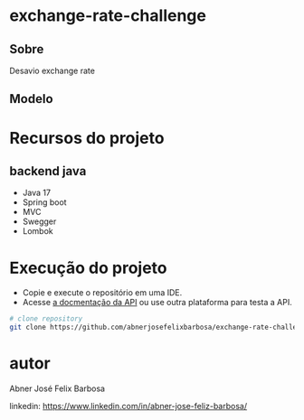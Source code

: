 # exchange-rate-challenge

## Sobre

Desavio exchange rate

## Modelo



# Recursos do projeto

## backend java

- Java 17
- Spring boot
- MVC
- Swegger
- Lombok

# Execução do projeto

- Copie e execute o repositório em uma IDE.  
- Acesse [a docmentação da API](http://localhost:8080/swagger-ui/index.html) ou use outra plataforma para testa a API.

```bash
# clone repository
git clone https://github.com/abnerjosefelixbarbosa/exchange-rate-challenge.git
```

# autor 

Abner José Felix Barbosa

linkedin: https://www.linkedin.com/in/abner-jose-feliz-barbosa/
